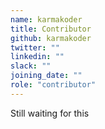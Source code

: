 ```yaml
---
name: karmakoder
title: Contributor
github: karmakoder
twitter: ""
linkedin: ""
slack: ""
joining_date: ""
role: "contributor"
---
```


Still waiting for this
